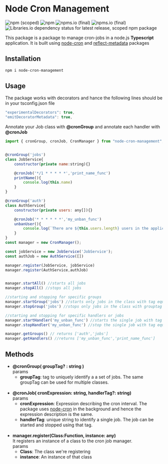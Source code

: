 # Node Cron Management

![npm (scoped)](https://img.shields.io/npm/v/eksant/node-cron-management)
![npm](https://img.shields.io/npm/dw/eksant/node-cron-management)
![npms.io (final)](https://img.shields.io/npms-io/maintenance-score/eksant/node-cron-management)
![npms.io (final)](https://img.shields.io/npms-io/quality-score/eksant/node-cron-management)
![Libraries.io dependency status for latest release, scoped npm package](https://img.shields.io/librariesio/release/npm/eksant/node-cron-management)

This package is a package to manage cron-jobs in a node.js **Typescript** application. It is built using [node-cron](https://www.npmjs.com/package/node-cron) and [reflect-metadata](https://www.npmjs.com/package/reflect-metadata) packages

## Installation

```bash
npm i node-cron-management
```

## Usage

The package works with decorators and hance the following lines should be in your tsconfig.json file

```javascript
"experimentalDecorators": true,
"emitDecoratorMetadata": true,
```

Annotate your Job class with **@cronGroup** and annotate each handler with **@cronJob**

```javascript
import { cronGroup, cronJob, CronManager } from "node-cron-management";


@cronGroup('jobs')
class JobService{
    constructor(private name:string){}

    @cronJob('*/1 * * * * *','print_name_func')
    printName(){
        console.log(this.name)
    }
}

@cronGroup('auth')
class AuthService{
    constructor(private users: any[]){}

    @cronJob('* * * * * *','my_unban_func')
    unbanUser(){
        console.log(`There are ${this.users.length} users in the application`)
    }
}
const manager = new CronManager();

const jobService = new JobService('JobService');
const authJob = new AuthService([])

manager.register(JobService, jobService)
manager.register(AuthService,authJob)


manager.startAll() //starts all jobs
manager.stopAll() //stops all jobs

//starting and stopping for specific groups
manager.startGroup('jobs') //starts only jobs in the class with tag equal to jobs
manager.stopGroup('jobs') //stops only jobs in the class with grouptag equal to jobs

//starting and stopping for specific handlers or jobs
manager.startHandler('my_unban_func') //starts the single job with tag equal to my_unban_func
manager.stopHandler('my_unban_func') //stop the single job with tag equal to my_unban_func

manager.getGroups() // returns ['auth','jobs']
manager.getHandlers() //returns ['my_unban_func','print_name_func']
```

## Methods

- **@cronGroup( groupTag? : string )**  
   params
  - **groupTag**: tag to uniquely identify a a set of jobs. The same groupTag can be used for multiple classes. <br><br>
- **@cronJob( cronExpression: string, handlerTag?: string)**  
   params
  - **cronExpression**: Expression describing the cron interval. The package uses [node-cron](https://www.npmjs.com/package/node-cron) in the background and hence the expression description is the same.
  - **handlerTag**: unique string to identify a single job. The job can be started and stopped using that tag. <br><br>
- **manager.register(Class:Function, instance: any)**  
   It registers an instance of a class to the cron job manager.  
   params
  - **Class**: The class we're registering
  - **instance**: An instance of that class
